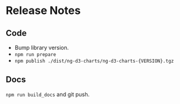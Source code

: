 # Release Notes

## Code

- Bump library version.
- `npm run prepare`
- `npm publish ./dist/ng-d3-charts/ng-d3-charts-{VERSION}.tgz`

## Docs

`npm run build_docs` and git push.


